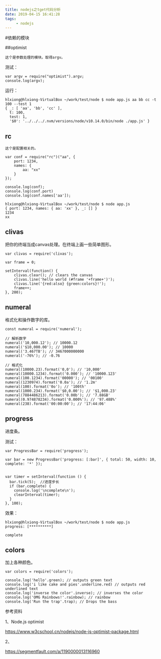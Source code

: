 ```yaml
---
title: nodejs之tget代码分析
date: 2019-04-15 16:41:28
tags:
	 - nodejs
---
```




#依赖的模块

##optimist

```
这个是参数处理的模块。取得argv。
```

测试：

```
var argv = require("optimist").argv;
console.log(argv);
```

运行：

```
hlxiong@hlxiong-VirtualBox ~/work/test/node $ node app.js aa bb cc -t 100 --test 1
{ _: [ 'aa', 'bb', 'cc' ],
  t: 100,
  test: 1,
  '$0': '../../../.nvm/versions/node/v10.14.0/bin/node ./app.js' }
```

## rc

```
这个是配置相关的。
```

```
var conf = require("rc")("aa", {
    port: 1234,
    names: {
        aa: "xx"
    }
});

console.log(conf);
console.log(conf.port)
console.log(conf.names['aa']);
```

```
hlxiong@hlxiong-VirtualBox ~/work/test/node $ node app.js
{ port: 1234, names: { aa: 'xx' }, _: [] }
1234
xx
```



## clivas

把你的终端当成canvas处理。在终端上画一些简单图形。

```
var clivas = require('clivas');

var frame = 0;

setInterval(function() {
    clivas.clear(); // clears the canvas
    clivas.line('hello world (#frame '+frame+')');
    clivas.line('{red:also} {green:colors}!');
    frame++;
}, 200);
```

## numeral

格式化和操作数字的库。

```
const numeral = require('numeral');

// 解析数字
numeral('10,000.12'); // 10000.12
numeral('$10,000.00'); // 10000
numeral('3.467TB'); // 3467000000000
numeral('-76%'); // -0.76

// 格式化
numeral(10000.23).format('0,0'); // '10,000'
numeral(10000.1234).format('0.000'); // '10000.123'
numeral(100.1234).format('00000'); // '00100'
numeral(1230974).format('0.0a'); // '1.2m'
numeral(100).format('0o'); // '100th'
numeral(1000.234).format('$0,0.00'); // '$1,000.23'
numeral(7884486213).format('0.00b'); // '7.88GB'
numeral(0.974878234).format('0.000%'); // '97.488%'
numeral(238).format('00:00:00'); // '17:44:06'
```

## progress

进度条。

测试：

```
var ProgressBar = require('progress');

var bar = new ProgressBar('progress: [:bar]', { total: 50, width: 10, complete: '*' });


var timer = setInterval(function () {
  bar.tick(5);  //进度步长
  if (bar.complete) {
    console.log('\ncomplete\n');
    clearInterval(timer);
  }
}, 100);
```

效果：

```
hlxiong@hlxiong-VirtualBox ~/work/test/node $ node app.js         
progress: [**********]

complete
```

## colors

加上各种颜色。

```
var colors = require('colors');

console.log('hello'.green); // outputs green text
console.log('i like cake and pies'.underline.red) // outputs red underlined text
console.log('inverse the color'.inverse); // inverses the color
console.log('OMG Rainbows!'.rainbow); // rainbow
console.log('Run the trap'.trap); // Drops the bass
```



参考资料

1、Node.js optimist

https://www.w3cschool.cn/nodejs/node-js-optimist-package.html

2、

https://segmentfault.com/a/1190000013116960